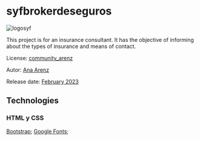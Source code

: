 # syfbrokerdeseguros
![logosyf](https://user-images.githubusercontent.com/110846700/219117558-e0544200-810b-45bd-aa30-9e3c76cdf915.png)

This project is for an insurance consultant. It has the objective of informing about the types of insurance and means of contact.

License: [community_arenz](licence.txt)

Autor: [Ana Arenz](link)

Release date: [February 2023](link)

## Technologies

### HTML y CSS

[Bootstrap](https://getbootstrap.com/);
[Google Fonts](https://fonts.google.com/about);
